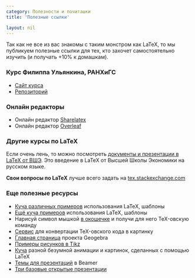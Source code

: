 ```yaml
---
category: Полезности и почиташки
title: 'Полезные ссылки'

layout: nil
---
```


Так как не все из вас знакомы с таким монстром как LaTeX, то мы публикуем полезные ссылки для тех, кто захочет самостоятельно изучить (и получать +10% к домашкам).

### Курс Филиппа Ульянкина, РАНХиГС

*  [Сайт курса](https://fulyankin.github.io/LaTeX/)
*  [Репозиторий](https://github.com/FUlyankin/LaTeX)

### Онлайн редакторы

* Онлайн редактор [Sharelatex](https://www.sharelatex.com/)
* Онлайн редактор [Overleaf](https://www.overleaf.com/)

### Другие курсы по LaTeX

Если очень лень, то можно посмотреть [документы и презентации в LaTeX от ВШЭ](https://www.coursera.org/learn/latex/home/welcome). Это введение в LaTeX от Высшей Школы Экономики на русском языке.

**Свои вопросы по LaTeX** лучше всего задать на [tex.stackexchange.com](http://tex.stackexchange.com/)

### Еще полезные ресурсы

*  [Куча различных примеров](http://www.latextemplates.com/) использования LaTeX, шаблоны
*  [Ещё куча примеров](https://www.overleaf.com/latex/templates) использования LaTeX, шаблоны
*  Нарисуй символ мышкой [в окошечке](http://detexify.kirelabs.org/classify.html) и получи для него TeX-овскую команду
*  [Сервис](http://latex2png.com/) для конвертации TeX-овского кода в картинку
*  [Главная страница](https://www.geogebra.org/cms/ru/) проекта Geogebra
*  [Примеры рисунков в Tikz](http://www.texample.net/tikz/)                
*  [Куча](http://tex.stackexchange.com/questions/158668/nice-scientific-pictures-show-off) разной безумной анимации и картинок, сделанных с помощью LaTeX
*  [Темы для презентаций](https://www.hartwork.org/beamer-theme-matrix/) в Beamer
*  [Три базовые открытые презентации](https://www.overleaf.com/latex/learn/free-online-introduction-to-latex-part-1#.V_o9Bh8xDqN)
